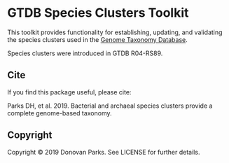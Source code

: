 # GTDB Species Clusters Toolkit

This toolkit provides functionality for establishing, updating, and validating the 
species clusters used in the [Genome Taxonomy Database](https://gtdb.ecogenomic.org/).

Species clusters were introduced in GTDB R04-RS89.
 
## Cite

If you find this package useful, please cite:

Parks DH, et al. 2019. Bacterial and archaeal species clusters provide a complete genome-based taxonomy. <in preparation>


## Copyright

Copyright © 2019 Donovan Parks. See LICENSE for further details.
